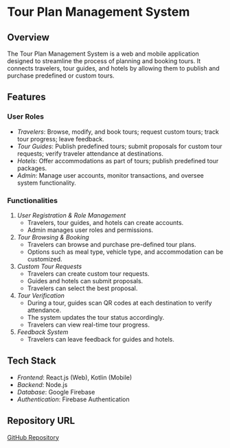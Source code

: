 # Tour Plan Management System

## Overview
The Tour Plan Management System is a web and mobile application designed to streamline the process of planning and booking tours. It connects travelers, tour guides, and hotels by allowing them to publish and purchase predefined or custom tours.

## Features
### User Roles
- *Travelers*: Browse, modify, and book tours; request custom tours; track tour progress; leave feedback.
- *Tour Guides*: Publish predefined tours; submit proposals for custom tour requests; verify traveler attendance at destinations.
- *Hotels*: Offer accommodations as part of tours; publish predefined tour packages.
- *Admin*: Manage user accounts, monitor transactions, and oversee system functionality.

### Functionalities
1. *User Registration & Role Management*
   - Travelers, tour guides, and hotels can create accounts.
   - Admin manages user roles and permissions.
2. *Tour Browsing & Booking*
   - Travelers can browse and purchase pre-defined tour plans.
   - Options such as meal type, vehicle type, and accommodation can be customized.
3. *Custom Tour Requests*
   - Travelers can create custom tour requests.
   - Guides and hotels can submit proposals.
   - Travelers can select the best proposal.
4. *Tour Verification*
   - During a tour, guides scan QR codes at each destination to verify attendance.
   - The system updates the tour status accordingly.
   - Travelers can view real-time tour progress.
5. *Feedback System*
   - Travelers can leave feedback for guides and hotels.
   
## Tech Stack
- *Frontend*: React.js (Web), Kotlin (Mobile)
- *Backend*: Node.js
- *Database*: Google Firebase
- *Authentication*: Firebase Authentication



## Repository URL
[GitHub Repository](https://github.com/NIBM-GALLE/GAHDSE241F-tourio)
